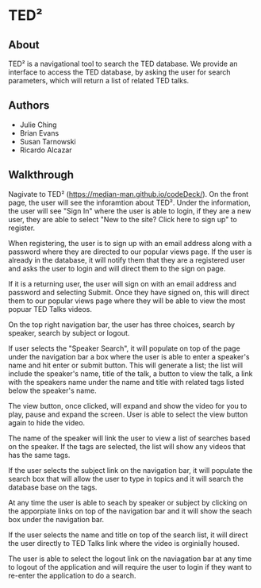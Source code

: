 # TED²

## About
TED² is a navigational tool to search the TED database.  We provide an interface to access the TED database, by asking the user for search parameters, which will return a list of related TED talks. 

## Authors
* Julie Ching
* Brian Evans
* Susan Tarnowski
* Ricardo Alcazar

## Walkthrough
Nagivate to TED² (https://median-man.github.io/codeDeck/).
On the front page, the user will see the inforamtion about TED².  Under the information, the user will see "Sign In" where the user is able to login, if they are a new user, they are able to select "New to the site? Click here to sign up" to register. 

When registering, the user is to sign up with an email address along with a password where they are directed to our popular views page.  If the user is already in the database, it will notify them that they are a registered user and asks the user to login and will direct them to the sign on page.

If it is a returning user, the user will sign on with an email address and password and selecting Submit. Once they have signed on, this will direct them to our popular views page where they will be able to view the most popuar TED Talks videos.

On the top right navigation bar, the user has three choices, search by speaker, search by subject or logout. 

If user selects the "Speaker Search", it will populate on top of the page under the navigation bar a box where the user is able to enter a speaker's name and hit enter or submit button.  This will generate a list; the list will include the speaker's name, title of the talk, a button to view the talk, a link with the speakers name under the name and title with related tags listed below the speaker's name.  

The view button, once clicked, will expand and show the video for you to play, pause and expand the screen. User is able to select the view button again to hide the video.

The name of the speaker will link the user to view a list of searches based on the speaker.  If the tags are selected, the list will show any videos that has the same tags.

If the user selects the subject link on the navigation bar, it will populate the search box that will allow the user to type in topics and it will search the database base on the tags.

At any time the user is able to seach by speaker or subject by clicking on the apporpiate links on top of the navigation bar and it will show the seach box under the navigation bar.  

If the user selects the name and title on top of the search list, it will direct the user directly to TED Talks link where the video is orginially housed. 

The user is able to select the logout link on the naviagation bar at any time to logout of the application and will require the user to login if they want to re-enter the application to do a search.  
